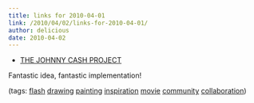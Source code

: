 ```yaml
---
title: links for 2010-04-01
link: /2010/04/02/links-for-2010-04-01/
author: delicious
date: 2010-04-02
---
```



* [THE JOHNNY CASH PROJECT](http://www.thejohnnycashproject.com/#/explore/TopRated)

Fantastic idea, fantastic implementation!

(tags: [flash](http://delicious.com/sok/flash) [drawing](http://delicious.com/sok/drawing) [painting](http://delicious.com/sok/painting) [inspiration](http://delicious.com/sok/inspiration) [movie](http://delicious.com/sok/movie) [community](http://delicious.com/sok/community) [collaboration](http://delicious.com/sok/collaboration))
